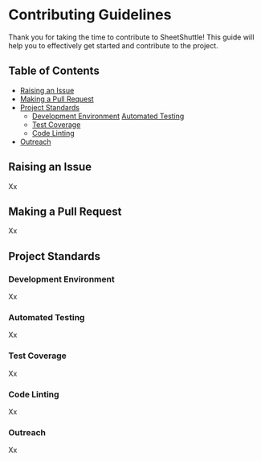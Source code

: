 # Contributing Guidelines

Thank you for taking the time to contribute to SheetShuttle! This guide will
help you to effectively get started and contribute to the project.

## Table of Contents

* [Raising an Issue](#raising-an-issue)
* [Making a Pull Request](#making-a-pull-request)
* [Project Standards](#project-standards)
  * [Development Environment](#development-environment)
   [Automated Testing](#automated-testing)
  * [Test Coverage](#test-coverage)
  * [Code Linting](#code-linting)
* [Outreach](#outreach)

## Raising an Issue

Xx

## Making a Pull Request

Xx

## Project Standards

### Development Environment

Xx

### Automated Testing

Xx

### Test Coverage

Xx

### Code Linting

Xx

### Outreach

Xx
